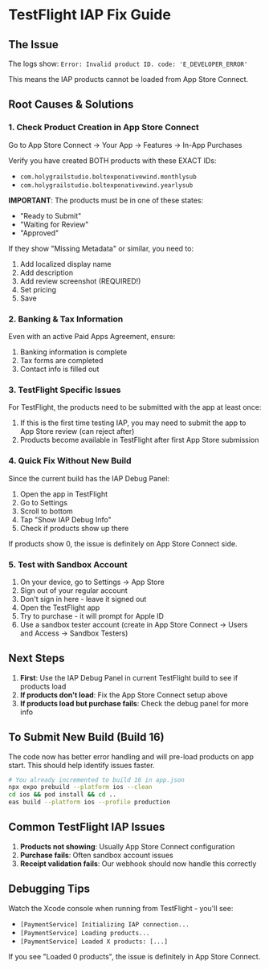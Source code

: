 # TestFlight IAP Fix Guide

## The Issue
The logs show: `Error: Invalid product ID. code: 'E_DEVELOPER_ERROR'`

This means the IAP products cannot be loaded from App Store Connect.

## Root Causes & Solutions

### 1. Check Product Creation in App Store Connect
Go to App Store Connect → Your App → Features → In-App Purchases

Verify you have created BOTH products with these EXACT IDs:
- `com.holygrailstudio.boltexponativewind.monthlysub`
- `com.holygrailstudio.boltexponativewind.yearlysub`

**IMPORTANT**: The products must be in one of these states:
- "Ready to Submit" 
- "Waiting for Review"
- "Approved"

If they show "Missing Metadata" or similar, you need to:
1. Add localized display name
2. Add description
3. Add review screenshot (REQUIRED!)
4. Set pricing
5. Save

### 2. Banking & Tax Information
Even with an active Paid Apps Agreement, ensure:
1. Banking information is complete
2. Tax forms are completed
3. Contact info is filled out

### 3. TestFlight Specific Issues
For TestFlight, the products need to be submitted with the app at least once:
1. If this is the first time testing IAP, you may need to submit the app to App Store review (can reject after)
2. Products become available in TestFlight after first App Store submission

### 4. Quick Fix Without New Build
Since the current build has the IAP Debug Panel:
1. Open the app in TestFlight
2. Go to Settings
3. Scroll to bottom
4. Tap "Show IAP Debug Info"
5. Check if products show up there

If products show 0, the issue is definitely on App Store Connect side.

### 5. Test with Sandbox Account
1. On your device, go to Settings → App Store
2. Sign out of your regular account
3. Don't sign in here - leave it signed out
4. Open the TestFlight app
5. Try to purchase - it will prompt for Apple ID
6. Use a sandbox tester account (create in App Store Connect → Users and Access → Sandbox Testers)

## Next Steps

1. **First**: Use the IAP Debug Panel in current TestFlight build to see if products load
2. **If products don't load**: Fix the App Store Connect setup above
3. **If products load but purchase fails**: Check the debug panel for more info

## To Submit New Build (Build 16)

The code now has better error handling and will pre-load products on app start. This should help identify issues faster.

```bash
# You already incremented to build 16 in app.json
npx expo prebuild --platform ios --clean
cd ios && pod install && cd ..
eas build --platform ios --profile production
```

## Common TestFlight IAP Issues

1. **Products not showing**: Usually App Store Connect configuration
2. **Purchase fails**: Often sandbox account issues
3. **Receipt validation fails**: Our webhook should now handle this correctly

## Debugging Tips

Watch the Xcode console when running from TestFlight - you'll see:
- `[PaymentService] Initializing IAP connection...`
- `[PaymentService] Loading products...`
- `[PaymentService] Loaded X products: [...]`

If you see "Loaded 0 products", the issue is definitely in App Store Connect.